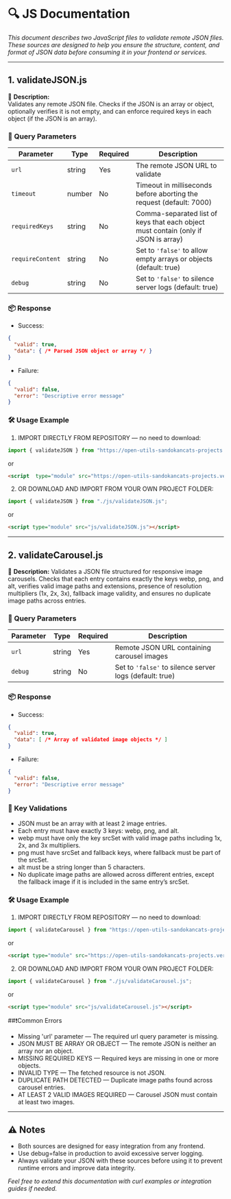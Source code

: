 # 🔍 JS Documentation

*This document describes two JavaScript files to validate remote JSON files. These sources are designed to help you ensure the structure, content, and format of JSON data before consuming it in your frontend or services.*

---

## 1. validateJSON.js

📝 **Description:**  
Validates any remote JSON file. Checks if the JSON is an array or object, optionally verifies it is not empty, and can enforce required keys in each object (if the JSON is an array).

### 🔑 Query Parameters

| Parameter      | Type   | Required | Description                                                    |
|----------------|--------|----------|----------------------------------------------------------------|
| `url`          | string | Yes      | The remote JSON URL to validate                                |
| `timeout`      | number | No       | Timeout in milliseconds before aborting the request (default: 7000) |
| `requiredKeys` | string | No       | Comma-separated list of keys that each object must contain (only if JSON is array) |
| `requireContent`| string | No       | Set to `'false'` to allow empty arrays or objects (default: true) |
| `debug`        | string | No       | Set to `'false'` to silence server logs (default: true)       |

### 📦 Response

- Success:
```json
{
  "valid": true,
  "data": { /* Parsed JSON object or array */ }
}
```
- Failure:
```json
{
  "valid": false,
  "error": "Descriptive error message"
}
```

### 🛠️ Usage Example

1. IMPORT DIRECTLY FROM REPOSITORY — no need to download:
```js
import { validateJSON } from "https://open-utils-sandokancats-projects.vercel.app/js/validateJSON.js";
```
or
```html
<script  type="module" src="https://open-utils-sandokancats-projects.vercel.app/js/validateJSON.js"></script>
```

2. OR DOWNLOAD AND IMPORT FROM YOUR OWN PROJECT FOLDER:
```js
import { validateJSON } from "./js/validateJSON.js";
```
or
```html
<script type="module" src="js/validateJSON.js"></script>
```

---

## 2. validateCarousel.js

📝 **Description:**
Validates a JSON file structured for responsive image carousels. Checks that each entry contains exactly the keys webp, png, and alt, verifies valid image paths and extensions, presence of resolution multipliers (1x, 2x, 3x), fallback image validity, and ensures no duplicate image paths across entries.

### 🔑 Query Parameters

| Parameter | Type   | Required | Description                                             |
| --------- | ------ | -------- | ------------------------------------------------------- |
| `url`     | string | Yes      | Remote JSON URL containing carousel images              |
| `debug`   | string | No       | Set to `'false'` to silence server logs (default: true) |

### 📦 Response

- Success:
```json
{
  "valid": true,
  "data": [ /* Array of validated image objects */ ]
}
```
- Failure:
```json
{
  "valid": false,
  "error": "Descriptive error message"
}
```

### 🧩 Key Validations

- JSON must be an array with at least 2 image entries.
- Each entry must have exactly 3 keys: webp, png, and alt.
- webp must have only the key srcSet with valid image paths including 1x, 2x, and 3x multipliers.
- png must have srcSet and fallback keys, where fallback must be part of the srcSet.
- alt must be a string longer than 5 characters.
- No duplicate image paths are allowed across different entries, except the fallback image if it is included in the same entry’s srcSet.

### 🛠️ Usage Example

1. IMPORT DIRECTLY FROM REPOSITORY — no need to download:
```js
import { validateCarousel } from "https://open-utils-sandokancats-projects.vercel.app/js/validateCarousel.js";
```
or
```html
<script type="module" src="https://open-utils-sandokancats-projects.vercel.app/js/validateCarousel.js"></script>
```

2. OR DOWNLOAD AND IMPORT FROM YOUR OWN PROJECT FOLDER:
```js
import { validateCarousel } from "./js/validateCarousel.js";
```
or
```html
<script type="module" src="js/validateCarousel.js"></script>
```

##❗Common Errors

- Missing 'url' parameter — The required url query parameter is missing.
- JSON MUST BE ARRAY OR OBJECT — The remote JSON is neither an array nor an object.
- MISSING REQUIRED KEYS — Required keys are missing in one or more objects.
- INVALID TYPE — The fetched resource is not JSON.
- DUPLICATE PATH DETECTED — Duplicate image paths found across carousel entries.
- AT LEAST 2 VALID IMAGES REQUIRED — Carousel JSON must contain at least two images.

---

## ⚠️ Notes

- Both sources are designed for easy integration from any frontend.
- Use debug=false in production to avoid excessive server logging.
- Always validate your JSON with these sources before using it to prevent runtime errors and improve data integrity.

*Feel free to extend this documentation with curl examples or integration guides if needed.*
